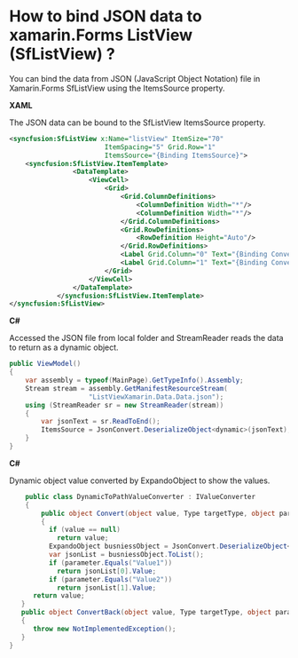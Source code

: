 # How to bind JSON data to xamarin.Forms ListView (SfListView) ?
You can bind the data from JSON (JavaScript Object Notation) file in Xamarin.Forms SfListView using the ItemsSource property.

**XAML**

The JSON data can be bound to the SfListView ItemsSource property.
``` xml
<syncfusion:SfListView x:Name="listView" ItemSize="70" 
                        ItemSpacing="5" Grid.Row="1"
                        ItemsSource="{Binding ItemsSource}">
    <syncfusion:SfListView.ItemTemplate>
                <DataTemplate>
                    <ViewCell>
                        <Grid>
                            <Grid.ColumnDefinitions>
                                <ColumnDefinition Width="*"/>
                                <ColumnDefinition Width="*"/>
                            </Grid.ColumnDefinitions>
                            <Grid.RowDefinitions>
                                <RowDefinition Height="Auto"/>
                            </Grid.RowDefinitions>
                            <Label Grid.Column="0" Text="{Binding Converter={StaticResource converter}, ConverterParameter=Value1}" HorizontalOptions="Start" TextColor="Black" FontSize="16" FontAttributes="Bold"/>
                            <Label Grid.Column="1" Text="{Binding Converter={StaticResource converter}, ConverterParameter=Value2}" HorizontalOptions="Start" TextColor="Black" FontSize="16" FontAttributes="Bold"/>
                        </Grid>
                    </ViewCell>
                </DataTemplate>
            </syncfusion:SfListView.ItemTemplate>
</syncfusion:SfListView>
```
**C#**

Accessed the JSON file from local folder and StreamReader reads the data to return as a dynamic object.
``` c#
public ViewModel()
{
    var assembly = typeof(MainPage).GetTypeInfo().Assembly;
    Stream stream = assembly.GetManifestResourceStream( 
                    "ListViewXamarin.Data.Data.json");
    using (StreamReader sr = new StreamReader(stream))
    {
        var jsonText = sr.ReadToEnd();
        ItemsSource = JsonConvert.DeserializeObject<dynamic>(jsonText);
    }
}
```
**C#**

Dynamic object value converted by ExpandoObject to show the values.
``` c#
    public class DynamicToPathValueConverter : IValueConverter
    {
        public object Convert(object value, Type targetType, object parameter, CultureInfo culture)
        {
          if (value == null)
            return value;
          ExpandoObject busniessObject = JsonConvert.DeserializeObject<ExpandoObject>(value.ToString());
          var jsonList = busniessObject.ToList();
          if (parameter.Equals("Value1"))       
            return jsonList[0].Value;
          if (parameter.Equals("Value2"))
            return jsonList[1].Value;
      return value;
   }
   public object ConvertBack(object value, Type targetType, object parameter, CultureInfo culture)
   {
      throw new NotImplementedException();
   }
}
```

